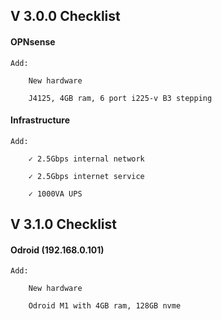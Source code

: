 ## V 3.0.0 Checklist


#### OPNsense

    Add:
    
        New hardware
        
        J4125, 4GB ram, 6 port i225-v B3 stepping
             
#### Infrastructure

    Add:
    
        ✓ 2.5Gbps internal network
        
        ✓ 2.5Gbps internet service
        
        ✓ 1000VA UPS

## V 3.1.0 Checklist

#### Odroid (192.168.0.101)

    Add:
    
        New hardware
        
        Odroid M1 with 4GB ram, 128GB nvme
